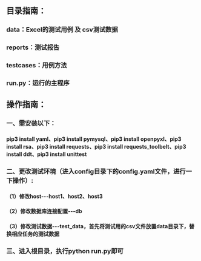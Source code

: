 ## 目录指南：

### data：Excel的测试用例 及 csv测试数据

### reports：测试报告

### testcases：用例方法

### run.py：运行的主程序


## 操作指南：

### 一、需安装以下： 
#### pip3 install yaml、pip3 install pymysql、pip3 install openpyxl、pip3 install rsa、pip3 install requests、pip3 install requests_toolbelt、pip3 install ddt、pip3 install unittest

### 二、更改测试环境（进入config目录下的config.yaml文件，进行一下操作）:
#### （1）修改host---host1、host2、host3
#### （2）修改数据库连接配置---db
#### （3）修改测试数据---test_data，首先将测试用的csv文件放置data目录下，替换相应任务的测试数据

### 三、进入根目录，执行python run.py即可
